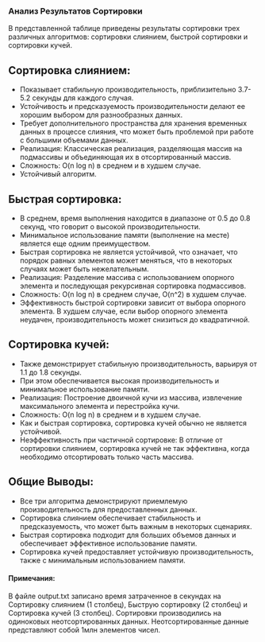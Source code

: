 ### Анализ Результатов Сортировки
В представленной таблице приведены результаты сортировки трех различных алгоритмов: сортировки слиянием, быстрой сортировки и сортировки кучей.

## Сортировка слиянием:

- Показывает стабильную производительность, приблизительно 3.7-5.2 секунды для каждого случая.
- Устойчивость и предсказуемость производительности делают ее хорошим выбором для разнообразных данных.
- Требует дополнительного пространства для хранения временных данных в процессе слияния, что может быть проблемой при работе с большими объемами данных.
- Реализация: Классическая реализация, разделяющая массив на подмассивы и объединяющая их в отсортированный массив.
- Сложность: O(n log n) в среднем и в худшем случае.
- Устойчивый алгоритм.

## Быстрая сортировка:

- В среднем, время выполнения находится в диапазоне от 0.5 до 0.8 секунд, что говорит о высокой производительности.
- Минимальное использование памяти (выполнение на месте) является еще одним преимуществом.
- Быстрая сортировка не является устойчивой, что означает, что порядок равных элементов может меняться, что в некоторых случаях может быть нежелательным.
- Реализация: Разделение массива с использованием опорного элемента и последующая рекурсивная сортировка подмассивов.
- Сложность: O(n log n) в среднем случае, O(n^2) в худшем случае.
- Эффективность быстрой сортировки зависит от выбора опорного элемента. В худшем случае, если выбор опорного элемента неудачен, производительность может снизиться до квадратичной.

## Сортировка кучей:

- Также демонстрирует стабильную производительность, варьируя от 1.1 до 1.8 секунды.
- При этом обеспечивается высокая производительность и минимальное использование памяти.
- Реализация: Построение двоичной кучи из массива, извлечение максимального элемента и перестройка кучи.
- Сложность: O(n log n) в среднем и в худшем случае.
- Как и быстрая сортировка, сортировка кучей обычно не является устойчивой.
- Неэффективность при частичной сортировке: В отличие от сортировки слиянием, сортировка кучей не так эффективна, когда необходимо отсортировать только часть массива.

## Общие Выводы:
- Все три алгоритма демонстрируют приемлемую производительность для предоставленных данных.
- Сортировка слиянием обеспечивает стабильность и предсказуемость, что может быть важным в некоторых сценариях.
- Быстрая сортировка подходит для больших объемов данных и обеспечивает эффективное использование памяти.
- Сортировка кучей предоставляет устойчивую производительность, также с минимальным использованием памяти.

#### Примечания:
В файле output.txt записано время затраченное в секундах на Сортировку слиянием (1 столбец), Быструю сортировку (2 столбец) и Сортировка кучей (3 столбец). Сортировки производились на одиноковых неотсортированных данных. Неотсортированные данные представляют собой 1млн элементов чисел.
